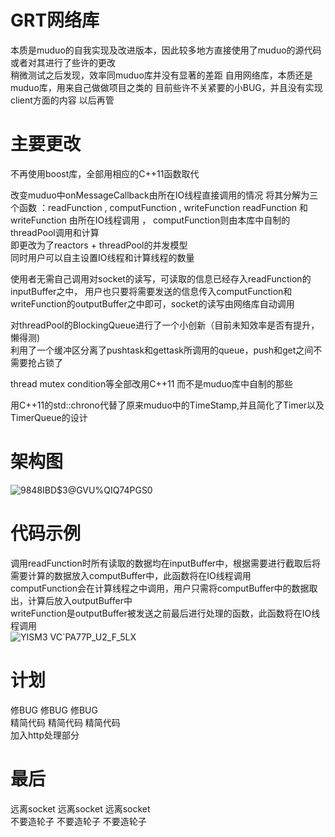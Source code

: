# GRT网络库
本质是muduo的自我实现及改进版本，因此较多地方直接使用了muduo的源代码或者对其进行了些许的更改  
稍微测试之后发现，效率同muduo库并没有显著的差距
自用网络库，本质还是muduo库，用来自己做做项目之类的
目前些许不关紧要的小BUG，并且没有实现client方面的内容 以后再管

# 主要更改
不再使用boost库，全部用相应的C++11函数取代

改变muduo中onMessageCallback由所在IO线程直接调用的情况
将其分解为三个函数 ：readFunction , computFunction , writeFunction
readFunction 和 writeFunction 由所在IO线程调用 ， computFunction则由本库中自制的threadPool调用和计算  
即更改为了reactors + threadPool的并发模型  
同时用户可以自主设置IO线程和计算线程的数量

使用者无需自己调用对socket的读写，可读取的信息已经存入readFunction的inputBuffer之中，
用户也只要将需要发送的信息传入computFunction和writeFunction的outputBuffer之中即可，socket的读写由网络库自动调用  

对threadPool的BlockingQueue进行了一个小创新（目前未知效率是否有提升，懒得测)  
利用了一个缓冲区分离了pushtask和gettask所调用的queue，push和get之间不需要抢占锁了

thread mutex condition等全部改用C++11 而不是muduo库中自制的那些

用C++11的std::chrono代替了原来muduo中的TimeStamp,并且简化了Timer以及TimerQueue的设计

# 架构图
![9848IBD$3@GVU%QIQ74PGS0](https://user-images.githubusercontent.com/94041901/194054797-139ac03c-d1ab-448f-b2bd-f32e88323dd2.png)

# 代码示例
调用readFunction时所有读取的数据均在inputBuffer中，根据需要进行截取后将需要计算的数据放入computBuffer中，此函数将在IO线程调用  
computFunction会在计算线程之中调用，用户只需将computBuffer中的数据取出，计算后放入outputBuffer中  
writeFunction是outputBuffer被发送之前最后进行处理的函数，此函数将在IO线程调用  
![YISM3 VC`PA77P_U2_F_5LX](https://user-images.githubusercontent.com/94041901/194057492-1aa7dc48-638d-42ae-8d01-9cc6821bc51f.png)

# 计划
修BUG 修BUG 修BUG   
精简代码 精简代码 精简代码  
加入http处理部分  

# 最后
远离socket 远离socket 远离socket  
不要造轮子 不要造轮子 不要造轮子  
